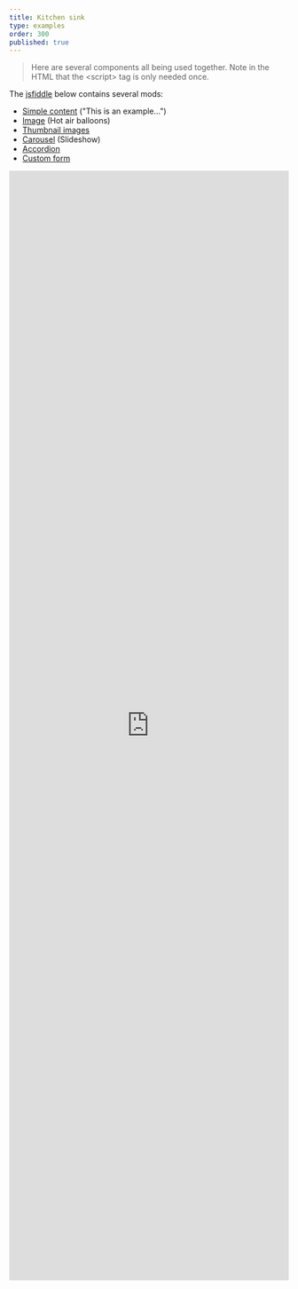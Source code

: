 ```yaml
---
title: Kitchen sink
type: examples
order: 300
published: true
---
```


> Here are several components all being used together.  Note in the HTML that the &lt;script&gt; tag is only needed once.

The [jsfiddle](https://jsfiddle.net/component/6on8zpst) below contains several mods:
- [Simple content](https://anymod.com/mod/preview?key=emnmn) ("This is an example...")
- [Image](https://anymod.com/mod/preview?key=enano) (Hot air balloons)
- [Thumbnail images](https://anymod.com/mod/preview?key=eklar)
- [Carousel](https://anymod.com/mod/preview?key=eldan) (Slideshow)
- [Accordion](https://anymod.com/mod/preview?key=ermrd)
- [Custom form](https://anymod.com/mod/preview?key=edrlk)

<iframe width="100%" height="2000" src="https://jsfiddle.net/component/6on8zpst/embedded/result,html,js,css" allowfullscreen="allowfullscreen" frameborder="0"></iframe>
